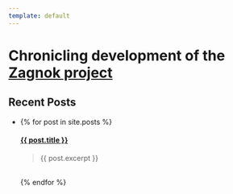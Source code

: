 ```yaml
---
template: default
---
```

<h1>Chronicling development of the <a href="https://github.com/bepisgang/zagnok">Zagnok project</a></h1>

<h2>Recent Posts</h2>

<ul>
  <li>
  {% for post in site.posts %}
    <h4><a href="{{ post.url }}">{{ post.title }}</a></h4>
    <blockquote>{{ post.excerpt }}</blockquote>
    <br/>
  {% endfor %}
  </li>
</ul>
